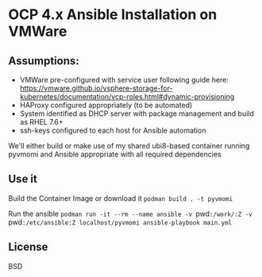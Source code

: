 # OCP 4.x Ansible Installation on VMWare

## Assumptions:
 * VMWare pre-configured with service user following guide here: https://vmware.github.io/vsphere-storage-for-kubernetes/documentation/vcp-roles.html#dynamic-provisioning
 * HAProxy configured appropriately (to be automated)
 * System identified as DHCP server with package management and build as RHEL 7.6+
 * ssh-keys configured to each host for Ansible automation

We'll either build or make use of my shared ubi8-based container running pyvmomi and Ansible appropriate with all required dependencies

## Use it

Build the Container Image or download it
`podman build . -t pyvmomi`

Run the ansible
`podman run -it --rm --name ansible -v `pwd`:/work/:Z -v `pwd`:/etc/ansible:Z localhost/pyvmomi ansible-playbook main.yml`

## License

BSD
